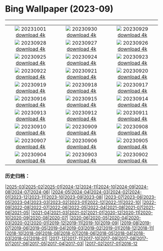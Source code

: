 # Bing Wallpaper (2023-09)
**************
| | | |
| :----: | :----: | :----: |
| ![](https://www.bing.com/th?id=OHR.LakeBledSunrise_IT-IT9781591413_1920x1080.jpg) 20231001 [download 4k](https://www.bing.com/th?id=OHR.LakeBledSunrise_IT-IT9781591413_UHD.jpg) | ![](https://www.bing.com/th?id=OHR.DardagnaWaterfalls_IT-IT7337701837_1920x1080.jpg) 20230930 [download 4k](https://www.bing.com/th?id=OHR.DardagnaWaterfalls_IT-IT7337701837_UHD.jpg) | ![](https://www.bing.com/th?id=OHR.GuiyangMoon_IT-IT0253411061_1920x1080.jpg) 20230929 [download 4k](https://www.bing.com/th?id=OHR.GuiyangMoon_IT-IT0253411061_UHD.jpg) |
| ![](https://www.bing.com/th?id=OHR.MaritimeDay_IT-IT6800320885_1920x1080.jpg) 20230928 [download 4k](https://www.bing.com/th?id=OHR.MaritimeDay_IT-IT6800320885_UHD.jpg) | ![](https://www.bing.com/th?id=OHR.ProseccoHills_IT-IT5807916558_1920x1080.jpg) 20230927 [download 4k](https://www.bing.com/th?id=OHR.ProseccoHills_IT-IT5807916558_UHD.jpg) | ![](https://www.bing.com/th?id=OHR.VeniceSkatePark_IT-IT4628971712_1920x1080.jpg) 20230926 [download 4k](https://www.bing.com/th?id=OHR.VeniceSkatePark_IT-IT4628971712_UHD.jpg) |
| ![](https://www.bing.com/th?id=OHR.GlacierBayOtter_IT-IT3988644980_1920x1080.jpg) 20230925 [download 4k](https://www.bing.com/th?id=OHR.GlacierBayOtter_IT-IT3988644980_UHD.jpg) | ![](https://www.bing.com/th?id=OHR.FraserRiverBC_IT-IT3080206802_1920x1080.jpg) 20230924 [download 4k](https://www.bing.com/th?id=OHR.FraserRiverBC_IT-IT3080206802_UHD.jpg) | ![](https://www.bing.com/th?id=OHR.CottonwoodCanyon_IT-IT2280037969_1920x1080.jpg) 20230923 [download 4k](https://www.bing.com/th?id=OHR.CottonwoodCanyon_IT-IT2280037969_UHD.jpg) |
| ![](https://www.bing.com/th?id=OHR.ShamwariRhino_IT-IT0997464933_1920x1080.jpg) 20230922 [download 4k](https://www.bing.com/th?id=OHR.ShamwariRhino_IT-IT0997464933_UHD.jpg) | ![](https://www.bing.com/th?id=OHR.NobelNorway_IT-IT6268753930_1920x1080.jpg) 20230921 [download 4k](https://www.bing.com/th?id=OHR.NobelNorway_IT-IT6268753930_UHD.jpg) | ![](https://www.bing.com/th?id=OHR.ArkadiaPark_IT-IT5050525140_1920x1080.jpg) 20230920 [download 4k](https://www.bing.com/th?id=OHR.ArkadiaPark_IT-IT5050525140_UHD.jpg) |
| ![](https://www.bing.com/th?id=OHR.SanGennaroMulberry_IT-IT4580164437_1920x1080.jpg) 20230919 [download 4k](https://www.bing.com/th?id=OHR.SanGennaroMulberry_IT-IT4580164437_UHD.jpg) | ![](https://www.bing.com/th?id=OHR.MilkyWayPortugal_IT-IT4456908903_1920x1080.jpg) 20230918 [download 4k](https://www.bing.com/th?id=OHR.MilkyWayPortugal_IT-IT4456908903_UHD.jpg) | ![](https://www.bing.com/th?id=OHR.DolomitesParaglider_IT-IT3096263531_1920x1080.jpg) 20230917 [download 4k](https://www.bing.com/th?id=OHR.DolomitesParaglider_IT-IT3096263531_UHD.jpg) |
| ![](https://www.bing.com/th?id=OHR.SplugenPass_IT-IT3581326681_1920x1080.jpg) 20230916 [download 4k](https://www.bing.com/th?id=OHR.SplugenPass_IT-IT3581326681_UHD.jpg) | ![](https://www.bing.com/th?id=OHR.GlenariffForest_IT-IT2978733344_1920x1080.jpg) 20230915 [download 4k](https://www.bing.com/th?id=OHR.GlenariffForest_IT-IT2978733344_UHD.jpg) | ![](https://www.bing.com/th?id=OHR.MongoliaHorses_IT-IT8693610029_1920x1080.jpg) 20230914 [download 4k](https://www.bing.com/th?id=OHR.MongoliaHorses_IT-IT8693610029_UHD.jpg) |
| ![](https://www.bing.com/th?id=OHR.HemakutaHill_IT-IT1160628582_1920x1080.jpg) 20230913 [download 4k](https://www.bing.com/th?id=OHR.HemakutaHill_IT-IT1160628582_UHD.jpg) | ![](https://www.bing.com/th?id=OHR.NorthSeaStairs_IT-IT7467715287_1920x1080.jpg) 20230912 [download 4k](https://www.bing.com/th?id=OHR.NorthSeaStairs_IT-IT7467715287_UHD.jpg) | ![](https://www.bing.com/th?id=OHR.MarathonMedoc_IT-IT6196597856_1920x1080.jpg) 20230911 [download 4k](https://www.bing.com/th?id=OHR.MarathonMedoc_IT-IT6196597856_UHD.jpg) |
| ![](https://www.bing.com/th?id=OHR.WalrusSvalbard_IT-IT3284663825_1920x1080.jpg) 20230910 [download 4k](https://www.bing.com/th?id=OHR.WalrusSvalbard_IT-IT3284663825_UHD.jpg) | ![](https://www.bing.com/th?id=OHR.AyutthayaTemple_IT-IT2272597242_1920x1080.jpg) 20230909 [download 4k](https://www.bing.com/th?id=OHR.AyutthayaTemple_IT-IT2272597242_UHD.jpg) | ![](https://www.bing.com/th?id=OHR.BathCircus_IT-IT9829288820_1920x1080.jpg) 20230908 [download 4k](https://www.bing.com/th?id=OHR.BathCircus_IT-IT9829288820_UHD.jpg) |
| ![](https://www.bing.com/th?id=OHR.CamelsAbove_IT-IT6972066019_1920x1080.jpg) 20230907 [download 4k](https://www.bing.com/th?id=OHR.CamelsAbove_IT-IT6972066019_UHD.jpg) | ![](https://www.bing.com/th?id=OHR.CreteHarbor_IT-IT6052319754_1920x1080.jpg) 20230906 [download 4k](https://www.bing.com/th?id=OHR.CreteHarbor_IT-IT6052319754_UHD.jpg) | ![](https://www.bing.com/th?id=OHR.MountSegla_IT-IT4869636525_1920x1080.jpg) 20230905 [download 4k](https://www.bing.com/th?id=OHR.MountSegla_IT-IT4869636525_UHD.jpg) |
| ![](https://www.bing.com/th?id=OHR.BourgesMarsh_IT-IT3651136733_1920x1080.jpg) 20230904 [download 4k](https://www.bing.com/th?id=OHR.BourgesMarsh_IT-IT3651136733_UHD.jpg) | ![](https://www.bing.com/th?id=OHR.HistoricalRegatta_IT-IT6174180890_1920x1080.jpg) 20230903 [download 4k](https://www.bing.com/th?id=OHR.HistoricalRegatta_IT-IT6174180890_UHD.jpg) | ![](https://www.bing.com/th?id=OHR.TinyHummer_IT-IT0334846745_1920x1080.jpg) 20230902 [download 4k](https://www.bing.com/th?id=OHR.TinyHummer_IT-IT0334846745_UHD.jpg) |

### 历史归档：

|[2025-03](/2025-03/2025-03.md)|[2025-02](/2025-02/2025-02.md)|[2025-01](/2025-01/2025-01.md)|[2024-12](/2024-12/2024-12.md)|[2024-11](/2024-11/2024-11.md)|[2024-10](/2024-10/2024-10.md)|[2024-09](/2024-09/2024-09.md)|[2024-08](/2024-08/2024-08.md)|[2024-07](/2024-07/2024-07.md)|[2024-06](/2024-06/2024-06.md)|
|[2024-05](/2024-05/2024-05.md)|[2024-04](/2024-04/2024-04.md)|[2024-03](/2024-03/2024-03.md)|[2024-02](/2024-02/2024-02.md)|[2024-01](/2024-01/2024-01.md)|[2023-12](/2023-12/2023-12.md)|[2023-11](/2023-11/2023-11.md)|[2023-10](/2023-10/2023-10.md)|[2023-09](/2023-09/2023-09.md)|[2023-08](/2023-08/2023-08.md)|
|[2023-07](/2023-07/2023-07.md)|[2023-06](/2023-06/2023-06.md)|[2023-05](/2023-05/2023-05.md)|[2023-04](/2023-04/2023-04.md)|[2023-03](/2023-03/2023-03.md)|[2023-02](/2023-02/2023-02.md)|[2023-01](/2023-01/2023-01.md)|[2022-12](/2022-12/2022-12.md)|[2022-11](/2022-11/2022-11.md)|[2022-10](/2022-10/2022-10.md)|
|[2022-09](/2022-09/2022-09.md)|[2022-08](/2022-08/2022-08.md)|[2022-07](/2022-07/2022-07.md)|[2022-06](/2022-06/2022-06.md)|[2022-05](/2022-05/2022-05.md)|[2022-04](/2022-04/2022-04.md)|[2021-08](/2021-08/2021-08.md)|[2021-07](/2021-07/2021-07.md)|[2021-06](/2021-06/2021-06.md)|[2021-05](/2021-05/2021-05.md)|
|[2021-04](/2021-04/2021-04.md)|[2021-03](/2021-03/2021-03.md)|[2021-02](/2021-02/2021-02.md)|[2021-01](/2021-01/2021-01.md)|[2020-12](/2020-12/2020-12.md)|[2020-11](/2020-11/2020-11.md)|[2020-10](/2020-10/2020-10.md)|[2020-09](/2020-09/2020-09.md)|[2020-08](/2020-08/2020-08.md)|[2020-07](/2020-07/2020-07.md)|
|[2020-06](/2020-06/2020-06.md)|[2020-05](/2020-05/2020-05.md)|[2020-04](/2020-04/2020-04.md)|[2020-03](/2020-03/2020-03.md)|[2020-02](/2020-02/2020-02.md)|[2020-01](/2020-01/2020-01.md)|[2019-12](/2019-12/2019-12.md)|[2019-11](/2019-11/2019-11.md)|[2019-10](/2019-10/2019-10.md)|[2019-09](/2019-09/2019-09.md)|
|[2019-08](/2019-08/2019-08.md)|[2019-07](/2019-07/2019-07.md)|[2019-06](/2019-06/2019-06.md)|[2019-05](/2019-05/2019-05.md)|[2019-04](/2019-04/2019-04.md)|[2019-03](/2019-03/2019-03.md)|[2019-02](/2019-02/2019-02.md)|[2019-01](/2019-01/2019-01.md)|[2018-12](/2018-12/2018-12.md)|[2018-11](/2018-11/2018-11.md)|
|[2018-10](/2018-10/2018-10.md)|[2018-09](/2018-09/2018-09.md)|[2018-08](/2018-08/2018-08.md)|[2018-07](/2018-07/2018-07.md)|[2018-06](/2018-06/2018-06.md)|[2018-05](/2018-05/2018-05.md)|[2018-04](/2018-04/2018-04.md)|[2018-03](/2018-03/2018-03.md)|[2018-02](/2018-02/2018-02.md)|[2018-01](/2018-01/2018-01.md)|
|[2017-12](/2017-12/2017-12.md)|[2017-11](/2017-11/2017-11.md)|[2017-10](/2017-10/2017-10.md)|[2017-09](/2017-09/2017-09.md)|[2017-08](/2017-08/2017-08.md)|[2017-07](/2017-07/2017-07.md)|[2017-06](/2017-06/2017-06.md)|[2017-05](/2017-05/2017-05.md)|[2017-04](/2017-04/2017-04.md)|[2017-03](/2017-03/2017-03.md)|
|[2017-02](/2017-02/2017-02.md)|[2017-01](/2017-01/2017-01.md)|[2016-12](/2016-12/2016-12.md)